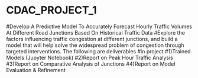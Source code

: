 # CDAC_PROJECT_1
#Develop A Predictive Model To Accurately Forecast Hourly Traffic Volumes At Different Road Junctions Based On Historical Traffic Data
#Explore the factors influencing traffic congestion at different junctions, and build a model that will help solve the widespread problem of congestion through targeted interventions. The following are deliverables #in project 
#1)Trained Models (Jupyter Notebook) 
#2)Report on Peak Hour Traffic Analysis 
#3)Report on Comparative Analysis of Junctions 
#4)Report on Model Evaluation & Refinement
